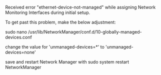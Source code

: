 Received error "ethernet-device-not-managed" while assigning Network Monitoring Interfaces during initial setup.  

To get past this problem, make the below adjustment:

sudo nano /usr/lib/NetworkManager/conf.d/10-globally-managed-devices.conf

change the value for 'unmanaged-devices=*' to 'unmanaged-devices=none'

save and restart Network Manager with sudo system restart NetworkManager

